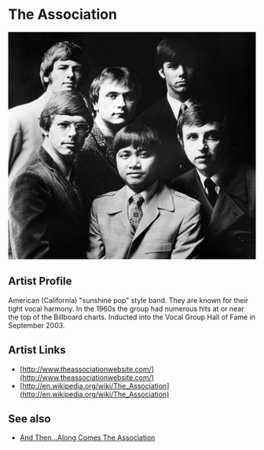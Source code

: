 # The Association

![](../../assets/artists/The_Association.png)

## Artist Profile

American (California) "sunshine pop" style band. They are known for their tight vocal harmony. In the 1960s the group had numerous hits at or near the top of the Billboard charts.
Inducted into the Vocal Group Hall of Fame in September 2003.

## Artist Links

- [http://www.theassociationwebsite.com/](http://www.theassociationwebsite.com/)
- [http://en.wikipedia.org/wiki/The_Association](http://en.wikipedia.org/wiki/The_Association)


## See also

- [And Then...Along Comes The Association](And_ThenAlong_Comes_The_Association.md)
